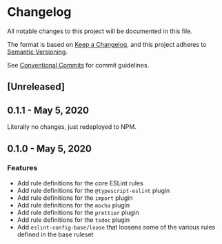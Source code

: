 # Changelog

All notable changes to this project will be documented in this file.

The format is based on [Keep a Changelog](https://keepachangelog.com/en/1.0.0/),
and this project adheres to [Semantic Versioning](https://semver.org/spec/v2.0.0.html).

See [Conventional Commits](https://conventionalcommits.org) for commit guidelines.

## [Unreleased]

## 0.1.1 - May 5, 2020

Literally no changes, just redeployed to NPM.

## 0.1.0 - May 5, 2020

### Features

- Add rule definitions for the core ESLint rules
- Add rule definitions for the `@typescript-eslint` plugin
- Add rule definitions for the `import` plugin
- Add rule definitions for the `mocha` plugin
- Add rule definitions for the `prettier` plugin
- Add rule definitions for the `tsdoc` plugin
- Add `eslint-config-base/loose` that loosens some of the various rules defined in the base ruleset
